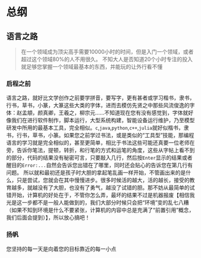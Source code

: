 # 总纲

## 语言之路
> 在一个领域成为顶尖高手需要10000小时的时间，但是入门一个领域，或者超过这个领域80%的人不用很久。 不知大人是否知道20个小时专注的投入就足够您掌握一个领域最基本的东西，并能玩的让外行看不懂
### 启程之前
  语言之路，就好比文学创作之前要学拼音，要写字，更有甚者或学习楷书，隶书，行书，草书，小篆，大篆这些大类的字体，进而去模仿先贤之中那些风流俊逸的字体：赵孟頫，颜真卿，王羲之，柳宗元……不知道现在您有没有感觉到，字体就好像我们在进行软件制作，脚本运行，大型系统构建，智能设备运行维护，乃至模型研发中所用的最基本工具，完全相似。`c`,`java`,`python`,`c++`,`julia`就好似楷书，隶书，行书，草书，小篆。如果您之前学过书法，或是类似的“工具型”技能，那编程语言的学习就是完全相似的，甚至更简单，相比于书法这些可能还真要一位老师在旁，告诉你笔法，提顿，转折，和行笔的方式和运笔的角度，这些从字帖上看不到的部分，代码的结果没有秘密可言，只要敲入几行，然后按`Enter`显示的结果或者醒目的`Error:...`自然会告诉您出错在了哪里，同时还会贴心的告诉您在第几行有问题。
  所以就和最初还是孩子时大胆的拿起笔乱画一样开始，不管画出来的是什么，只是尝试，您就会在其中慢慢进步。很多时候活的越大，活的越长，接受的教育越多，就越没有了大胆，也没有了勇气，越没了试错的胆。那不妨从最简单的试错开始，计算机的好处在于，不管你怎么弄，最坏的结果不过是机器报废【相信我光是这一步都不是一般人能做到的，我们大部分时候只会把“环境”变的乱七八糟（如果不知到环境是什么不要紧张，计算机的内容中总是充满了“前置引用”概念，我们后面会提到）】，所以放心搞吧！
  
### 扬帆
  您坚持的每一天是向着您的目标靠近的每一小点
  
  
